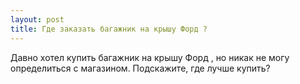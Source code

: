 ```yaml
---
layout: post 
title: Где заказать багажник на крышу Форд ? 
--- 
```

Давно хотел купить багажник на крышу Форд , но никак не могу определиться с магазином. Подскажите, где лучше купить?